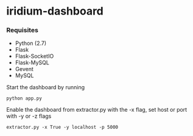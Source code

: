 # iridium-dashboard
### Requisites

 * Python (2.7)
 * Flask
 * Flask-SocketIO
 * Flask-MySQL
 * Gevent 
 * MySQL
 

Start the dashboard by running 

    python app.py

 
Enable the dashboard from extractor.py with the -x flag, set host or port with -y or -z flags

    extractor.py -x True -y localhost -p 5000
